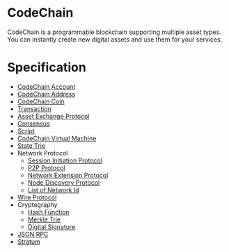 # CodeChain
CodeChain is a programmable blockchain supporting multiple asset types. You can instantly create new digital assets and use them for your services.

# Specification
* [CodeChain Account](CodeChain-Account.md)
* [CodeChain Address](CodeChain-Address.md)
* [CodeChain Coin](CodeChain-Coin.md)
* [Transaction](Transaction.md)
* [Asset Exchange Protocol](Asset-Exchange-Protocol.md)
* [Consensus](Consensus.md)
* [Script](Script.md)
* [CodeChain Virtual Machine](CodeChain-Virtual-Machine.md)
* [State Trie](State-Trie.md)
* Network Protocol
  * [Session Initiation Protocol](Session-Initiation-Protocol.md)
  * [P2P Protocol](P2P-Protocol.md)
  * [Network Extension Protocol](Network-Extension-Protocol.md)
  * [Node Discovery Protocol](Node-Discovery-Protocol.md)
  * [List of Network Id](List-of-Network-Id.md)
* [Wire Protocol](Wire-Protocol.md)
* Cryptography
  * [Hash Function](Hash-Function.md)
  * [Merkle Trie](Merkle-Trie.md)
  * [Digital Signature](Digital-Signature.md)
* [JSON RPC](JSON-RPC.md)
* [Stratum](Stratum.md)

